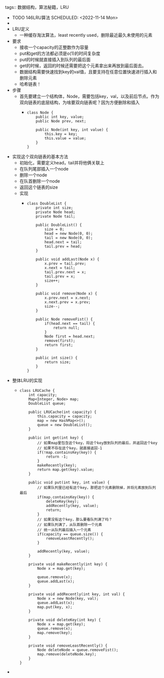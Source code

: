 tags:: 数据结构，算法秘籍，LRU

- TODO 146LRU算法
  SCHEDULED: <2022-11-14 Mon>
-
- LRU定义
	- 一种缓存淘汰算法，least recently used，删除最近最久未使用的元素
- 要求
	- 接收一个capacity的正整数作为容量
	- put和get的方法都必须是o(1)的时间复杂度
	- put的时候就直接插入到队列的最后面
	- get的时候，返回的时候还需要把这个元素拿出来再放到最后面去。
	- 数据结构需要快速找到key的val值，且要支持在任意位置快速进行插入和删除元素
	- 哈希链表！
- 步骤
	- 首先要建立一个结构体，Node，需要包括key，val，以及前后节点。作为双向链表的底层结构，为啥要双向链表呢？因为方便删除和插入
		- ```
		  class Node {
		      public int key, value;
		      public Node prev, next;
		  
		      public Node(int key, int value) {
		          this.key = key;
		          this.value = value;
		      }
		  }
		  ```
- 实现这个双向链表的基本方法
	- 初始化，需要定义head，tail并将他俩关联上
	- 在队列尾部插入一个node
	- 删除一个node
	- 在队首删除一个node
	- 返回这个链表的size
	- 实现
		- ```
		  class DoubleList {
		      private int size;
		      private Node head;
		      private Node tail;
		  
		      public DoubleList() {
		          size = 0;
		          head = new Node(0, 0);
		          tail = new Node(0, 0);
		          head.next = tail;
		          tail.prev = head;
		      }
		  
		      public void addLast(Node x) {
		          x.prev = tail.prev;
		          x.next = tail;
		          tail.prev.next = x;
		          tail.prev = x;
		          size++;
		      }
		  
		      public void remove(Node x) {
		          x.prev.next = x.next;
		          x.next.prev = x.prev;
		          size--;
		      }
		  
		      public Node removeFist() {
		          if(head.next == tail) {
		              return null;
		          }
		          Node first = head.next;
		          remove(first);
		          return first;
		      }
		  
		      public int size() {
		          return size;
		      }
		  }
		  ```
- 整体LRU的实现
	- ```
	  class LRUCache {
	      int capacity;
	      Map<Integer, Node> map;
	      DoubleList queue;
	  
	      public LRUCache(int capacity) {
	          this.capacity = capacity;
	          map = new HashMap<>();
	          queue = new DoubleList();
	      }
	      
	      public int get(int key) {
	          // 如果map里包含这个key，将这个key放到队列的最后，并返回这个key
	          // 如果不存在这个key，就直接返回-1
	          if(!map.containsKey(key)) {
	              return -1;
	          }
	          makeRecently(key);
	          return map.get(key).value;
	      }
	      
	      public void put(int key, int value) {
	          // 如果队列里已经有这个key，那把这个元素删除掉，并将元素放到队列最后
	          if(map.containsKey(key)) {
	              deleteKey(key);
	              addRecently(key, value);
	              return;
	          }
	          // 如果没有这个key，那么要看队列满了吗？
	          // 如果队列满了，从队首删除一个元素
	          // 统一从队列最后插入一个元素
	          if(capacity == queue.size()) {
	              removeLeastRecently();
	          }
	          
	          addRecently(key, value);
	      }
	  
	      private void makeRecently(int key) {
	          Node x = map.get(key);
	  
	          queue.remove(x);
	          queue.addLast(x);
	      }
	  
	      private void addRecently(int key, int val) {
	          Node x = new Node(key, val);
	          queue.addLast(x);
	          map.put(key, x);
	      }
	  
	      private void deleteKey(int key) {
	          Node x = map.get(key);
	          queue.remove(x);
	          map.remove(key);
	      }
	  
	      private void removeLeastRecently() {
	          Node deleteNode = queue.removeFist();
	          map.remove(deleteNode.key);
	      }
	  }
	  ```
-